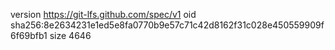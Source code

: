 version https://git-lfs.github.com/spec/v1
oid sha256:8e2634231e1ed5e8fa0770b9e57c71c42d8162f31c028e450559909f6f69bfb1
size 4646
